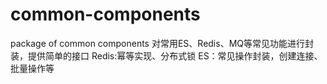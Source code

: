 # common-components
package of common components
对常用ES、Redis、MQ等常见功能进行封装，提供简单的接口
Redis:幂等实现、分布式锁
ES：常见操作封装，创建连接、批量操作等
